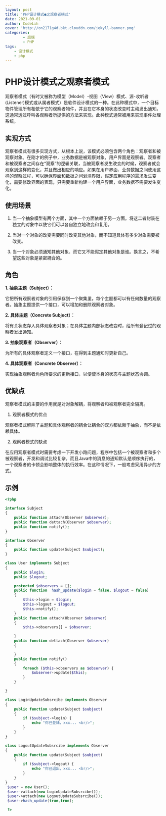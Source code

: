 ```yaml
---
layout: post
title: 'PHP设计模式●之观察者模式'
date: 2021-09-01
author: CodeLih
cover: 'http://on2171g4d.bkt.clouddn.com/jekyll-banner.png'
categories:
        - 后端
        - PHP
tags:
    - 设计模式
    - php
---
```




# PHP设计模式之观察者模式

观察者模式（有时又被称为模型（Model）-视图（View）模式、源-收听者(Listener)模式或从属者模式）是软件设计模式的一种。在此种模式中，一个目标物件管理所有相依于它的观察者物件，并且在它本身的状态改变时主动发出通知。这通常透过呼叫各观察者所提供的方法来实现。此种模式通常被用来实现事件处理系统。

## 实现方式

观察者模式有很多实现方式，从根本上说，该模式必须包含两个角色：观察者和被观察对象。在刚才的例子中，业务数据是被观察对象，用户界面是观察者。观察者和被观察者之间存在“观察”的逻辑关联，当被观察者发生改变的时候，观察者就会观察到这样的变化，并且做出相应的响应。如果在用户界面、业务数据之间使用这样的观察过程，可以确保界面和数据之间划清界限，假定应用程序的需求发生变化，需要修改界面的表现，只需要重新构建一个用户界面，业务数据不需要发生变化。

## 使用场景

1. 当一个抽象模型有两个方面，其中一个方面依赖于另一方面。将这二者封装在独立的对象中以使它们可以各自独立地改变和复用。

2. 当对一个对象的改变需要同时改变其他对象，而不知道具体有多少对象需要被改变。

3. 当一个对象必须通知其他对象，而它又不能假定其他对象是谁。换言之，不希望这些对象是紧密耦合的。

## 角色

**1. 抽象主题（Subject）：**

它把所有观察者对象的引用保存到一个聚集里，每个主题都可以有任何数量的观察者。抽象主题提供一个接口，可以增加和删除观察者对象。

**2. 具体主题（Concrete Subject）：**

将有关状态存入具体观察者对象；在具体主题内部状态改变时，给所有登记过的观察者发出通知。

**3. 抽象观察者（Observer）：**

为所有的具体观察者定义一个接口，在得到主题通知时更新自己。

**4. 具体观察者（Concrete Observer）：**

实现抽象观察者角色所要求的更新接口，以便使本身的状态与主题状态协调。



## 优缺点

观察者模式的主要的作用就是对对象解耦，将观察者和被观察者完全隔离。

1. 观察者模式的优点

观察者模式解除了主题和具体观察者的耦合让耦合的双方都依赖于抽象，而不是依赖具体。

2. 观察者模式的缺点

在应用观察者模式时需要考虑一下开发小路问题，程序中包括一个被观察者和多个被观察者，开发和调试比较复杂，而且Java中的消息的通知默认是顺序执行的，一个观察者的卡顿会影响整体的执行效率。在这种情况下，一般考虑采用异步的方式。 

## 示例

```php
<?php 

interface Subject
{
	public function attach(Observer $observer);
	public function dettach(Observer $observer);
	public function notify();
}

interface Observer
{
	public function update(Subject $subject);
}

class User implements Subject
{
	public $login;
	public $logout;

	protected $observers = [];
	public function  hash_update($login = false, $logout = false)
	{
		$this->login = $login;
		$this->logout = $logout;
		$this->notify();
	}
	public function attach(Observer $observer)
	{
		$this->observers[] = $observer;

	}
	public function dettach(Observer $observer)
	{

	}
	public function notify()
	{
		foreach ($this->observers as $observer) {
			$observer->update($this);
		}
	}

}

class LoginUpdateSubsrcibe implements Observer
{
	public function update(Subject $subject)
	{
		if ($subject->login) {
			echo "你已登陆，xxx... <br/>";
		}
	}
}

class LogoutUpdateSubsrcibe implements Observer
{
	public function update(Subject $subject)
	{
		if ($subject->logout) {
			echo "你已退出，xxx... <br/>";
		}
	}
}
 $user = new User();
 $user->attach(new LoginUpdateSubsrcibe());
 $user->attach(new LogoutUpdateSubsrcibe());
 $user->hash_update(true,true);

 ?>
```


